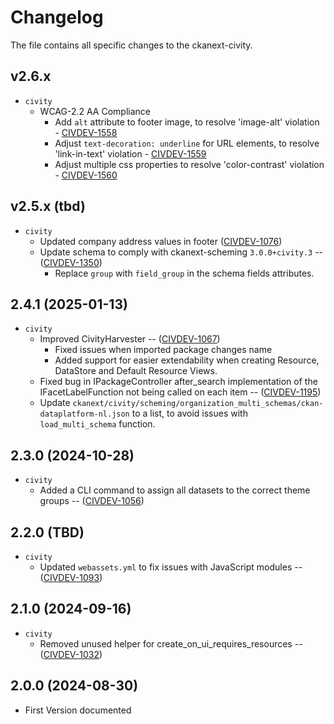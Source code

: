 # Changelog

The file contains all specific changes to the ckanext-civity.
## v2.6.x
* `civity`
  * WCAG-2.2 AA Compliance
    * Add `alt` attribute to footer image, to resolve 'image-alt' violation - [CIVDEV-1558](https://civity.atlassian.net/browse/CIVDEV-1558)
    * Adjust `text-decoration: underline` for URL elements, to resolve 'link-in-text' violation - [CIVDEV-1559](https://civity.atlassian.net/browse/CIVDEV-1559)
    * Adjust multiple css properties to resolve 'color-contrast' violation - [CIVDEV-1560](https://civity.atlassian.net/browse/CIVDEV-1560)

## v2.5.x (tbd)
- `civity` 
  - Updated company address values in footer  ([CIVDEV-1076](https://civity.atlassian.net/browse/CIVDEV-1076))
  - Update schema to comply with ckanext-scheming `3.0.0+civity.3` -- ([CIVDEV-1350](https://civity.atlassian.net/browse/CIVDEV-1350)) 
    - Replace `group` with `field_group` in the schema fields attributes.

## 2.4.1 (2025-01-13)
- `civity`
  - Improved CivityHarvester -- ([CIVDEV-1067](https://civity.atlassian.net/browse/CIVDEV-1067))
    - Fixed issues when imported package changes name
    - Added support for easier extendability when creating Resource, DataStore and Default Resource Views.
  - Fixed bug in IPackageController after_search implementation of the IFacetLabelFunction not being called on each item -- ([CIVDEV-1195](https://civity.atlassian.net/browse/CIVDEV-1195))
  - Update `ckanext/civity/scheming/organization_multi_schemas/ckan-dataplatform-nl.json` to a list, to avoid issues with `load_multi_schema` function.

## 2.3.0 (2024-10-28)
- `civity`
  - Added a CLI command to assign all datasets to the correct theme groups -- ([CIVDEV-1056](https://civity.atlassian.net/browse/CIVDEV-1056))

## 2.2.0 (TBD)
- `civity`
  - Updated `webassets.yml` to fix issues with JavaScript modules -- ([CIVDEV-1093](https://civity.atlassian.net/browse/CIVDEV-1093))

## 2.1.0 (2024-09-16)
- `civity` 
  - Removed unused helper for create_on_ui_requires_resources -- ([CIVDEV-1032](https://civity.atlassian.net/browse/CIVDEV-1032))


## 2.0.0 (2024-08-30)

- First Version documented
